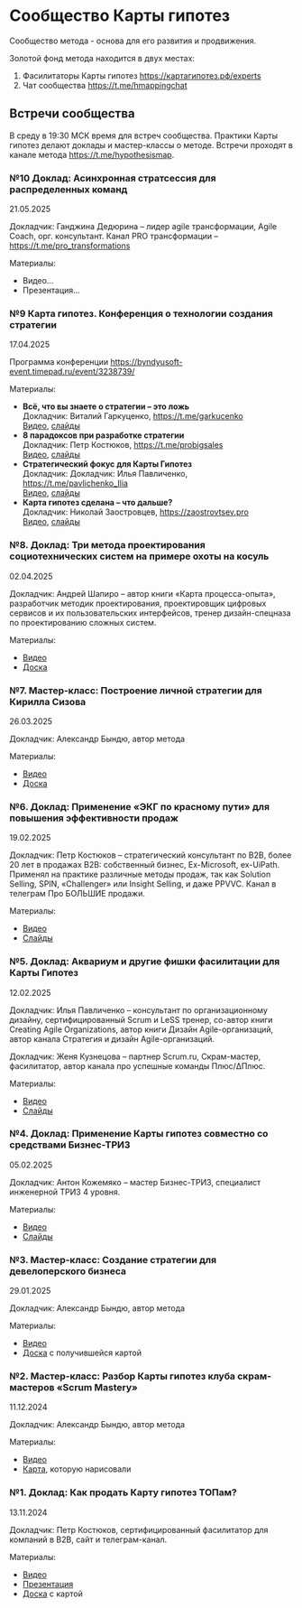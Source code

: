 # Сообщество Карты гипотез

Сообщество метода - основа для его развития и продвижения.

Золотой фонд метода находится в двух местах:
1. Фасилитаторы Карты гипотез https://картагипотез.рф/experts
1. Чат сообщества https://t.me/hmappingchat

## Встречи сообщества
В среду в 19:30 МСК время для встреч сообщества. Практики Карты гипотез делают доклады и мастер-классы о методе. Встречи проходят в канале метода https://t.me/hypothesismap.

### №10 Доклад: Асинхронная стратсессия для распределенных команд
21.05.2025

Докладчик: Ганджина Дедюрина – лидер agile трансформации, Agile Coach, орг. консультант. Канал PRO трансформации – https://t.me/pro_transformations

Материалы:
* Видео...
* Презентация...
  
### №9 Карта гипотез. Конференция о технологии создания стратегии
17.04.2025

Программа конференции https://byndyusoft-event.timepad.ru/event/3238739/

Материалы:
* **Всё, что вы знаете о стратегии – это ложь**<br/>
Докладчик: Виталий Гаркуценко, https://t.me/garkucenko<br/>
[Видео](https://rutube.ru/video/fdb6df496c50746b65089860a6904f43/), [слайды](https://speakerdeck.com/vitalii85/stratieghiia)
* **8 парадоксов при разработке стратегии**<br/>
Докладчик: Петр Костюков, https://t.me/probigsales<br/>
[Видео](https://rutube.ru/video/0dcdaff2af9aa0cb8eb2c9f4835eb9cf/), [слайды](https://speakerdeck.com/pkostyukov/8-paradoksov-pri-razrabotkie-stratieghii)
* **Стратегический фокус для Карты Гипотез**<br/>
Докладчик: Докладчик: Илья Павличенко, https://t.me/pavlichenko_Ilia<br/>
[Видео](https://rutube.ru/video/58a45db4cd45bd14a2a73036e0d56a16/), [слайды](https://speakerdeck.com/fancydev/stratieghichieskii-fokus-dlia-karty-gipotiez)
* **Карта гипотез сделана – что дальше?**<br/>
Докладчик: Николай Заостровцев, https://zaostrovtsev.pro<br/>
[Видео](https://rutube.ru/video/61e25eb7b53627c8a2ffd252e9b8d3f6/), [слайды](https://speakerdeck.com/nzaostrovtsev/stratieghiia-sdielana-dot-chto-dalshie-dot-dot-dot)

### №8. Доклад: Три метода проектирования социотехнических систем на примере охоты на косуль
02.04.2025

Докладчик: Андрей Шапиро – автор книги «Карта процесса-опыта», разработчик методик проектирования, проектировщик цифровых сервисов и их пользовательских интерфейсов, тренер дизайн-спецназа по проектированию сложных систем. 

Материалы:
* [Видео](https://rutube.ru/video/bf4f0e1803b45950b916dc85e287b720/)
* [Доска](https://app.holst.so/share/b/3c3a396f-f2cd-463f-b3fd-1a7a6bda2ea6)

### №7. Мастер-класс: Построение личной стратегии для Кирилла Сизова
26.03.2025

Докладчик: Александр Бындю, автор метода

Материалы:
* [Видео](https://rutube.ru/video/39bb39ef19f013e7680b39c8ea1ec801/)
* [Доска](https://app.holst.so/share/b/81bdc17f-1ea0-40fd-8adc-da820350d131)

### №6. Доклад: Применение «ЭКГ по красному пути» для повышения эффективности продаж
19.02.2025

Докладчик: Петр Костюков – стратегический консультант по B2B, более 20 лет в продажах B2B: собственный бизнес, Ex-Microsoft, ex-UiPath. Применял на практике различные методы продаж, так как Solution Selling, SPIN, «Challenger» или Insight Selling, и даже PPVVC. Канал в телеграм Про БОЛЬШИЕ продажи.

Материалы:
* [Видео](https://rutube.ru/video/14bc831dd69fcd4173a8f40204018a50/)
* [Слайды](https://speakerdeck.com/alexanderbyndyu/primienieniie-ekg-po-krasnomu-puti-dlia-povyshieniia-effiektivnosti-prodazh)

### №5. Доклад: Аквариум и другие фишки фасилитации для Карты Гипотез
12.02.2025

Докладчик: Илья Павличенко – консультант по организационному дизайну, сертифицированный Scrum и LeSS тренер, со-автор книги Creating Agile Organizations, автор книги Дизайн Agile-организаций, автор канала Стратегия и дизайн Agile-организаций.

Докладчик: Женя Кузнецова – партнер Scrum.ru, Скрам-мастер, фасилитатор, автор канала про успешные команды Плюс/ΔПлюс.

Материалы:
* [Видео](https://rutube.ru/video/59ccce8a825b471952a5219d495ddb6a/)
* [Слайды](https://speakerdeck.com/alexanderbyndyu/akvarium-i-drughiie-fishki-fasilitatsii-karty-ghipotiez)

### №4. Доклад: Применение Карты гипотез совместно со средствами Бизнес-ТРИЗ
05.02.2025

Докладчик: Антон Кожемяко – мастер Бизнес-ТРИЗ, специалист инженерной ТРИЗ 4 уровня.

Материалы:
* [Видео](https://rutube.ru/video/ed392837173c92048995ac882656b948/)
* [Слайды](https://speakerdeck.com/alexanderbyndyu/primienieniie-karty-ghipotiez-sovmiestno-so-sriedstvami-biznies-triz)

### №3. Мастер-класс: Создание стратегии для девелоперского бизнеса
29.01.2025

Докладчик: Александр Бындю, автор метода

Материалы:
* [Видео](https://rutube.ru/video/3e31730c614e866133c63da74761c86a/)
* [Доска](https://app.holst.so/share/b/8cdebcd7-a3da-4875-861a-e6fb6f4fd9ef) с получившейся картой 

### №2. Мастер-класс: Разбор Карты гипотез клуба скрам-мастеров «Scrum Mastery»
11.12.2024

Докладчик: Александр Бындю, автор метода

Материалы:
* [Видео](https://rutube.ru/video/fa9c7233e6dc3e46b0ac79eed47e844f/)
* [Карта](https://app.holst.so/share/b/3a9cbc04-3db8-463d-91e9-b3a4f44c5b25), которую нарисовали 

### №1. Доклад: Как продать Карту гипотез ТОПам?
13.11.2024

Докладчик: Петр Костюков, сертифицированный фасилитатор для компаний в B2B, сайт и телеграм-канал.

Материалы:
* [Видео](https://rutube.ru/video/040a31d7e3cc849bcb042fdf2c927e65/)
* [Презентация](https://speakerdeck.com/pkostyukov/kak-prodat-kartu-gipotiez-topam)
* [Доска](https://app.holst.so/board/ea8d8ca1-8268-4f17-8aa0-b1685cd8e89e) с картой
